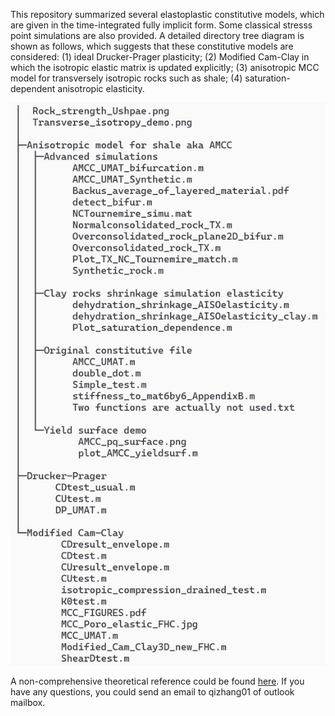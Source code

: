 This repository summarized several elastoplastic constitutive models, which are given in the time-integrated fully implicit form. Some classical stresss point simulations are also provided. A detailed directory tree diagram is shown as follows, which suggests that these constitutive models are considered: (1) ideal Drucker-Prager plasticity; (2) Modified Cam-Clay in which the isotropic elastic matrix is updated explicitly; (3) anisotropic MCC model for transversely isotropic rocks such as shale; (4) saturation-dependent anisotropic elasticity.

![](File_Directory_tree.jpg)

A non-comprehensive theoretical reference could be found [here](https://qizhang94.github.io/assets/files/Shared_1.pdf). If you have any questions, you could send an email to qizhang01 of outlook mailbox.

